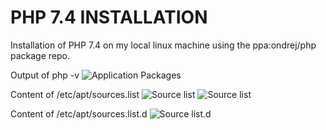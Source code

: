 # PHP 7.4 INSTALLATION 

Installation of PHP 7.4 on my local linux machine using the ppa:ondrej/php package repo. 

Output of php -v
![Application Packages](/Exercise4/IMAGES/Screenshot%20(115).png)

Content of /etc/apt/sources.list
![Source list](/Exercise4/IMAGES/Screenshot%20(116).png)
![Source list](/Exercise4/IMAGES/Screenshot%20(120).png)

Content of /etc/apt/sources.list.d
![Source list.d](/Exercise4/IMAGES/Screenshot%20(153).png)
